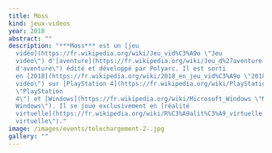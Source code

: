 ```yaml
---
title: Moss
kind: jeux-videos
year: 2018
abstract: ""
description: "***Moss*** est un [jeu
  vidéo](https://fr.wikipedia.org/wiki/Jeu_vid%C3%A9o \"Jeu
  vidéo\") d'[aventure](https://fr.wikipedia.org/wiki/Jeu_d%27aventure \"Jeu
  d'aventure\") édité et développé par Polyarc. Il est sorti
  en [2018](https://fr.wikipedia.org/wiki/2018_en_jeu_vid%C3%A9o \"2018 en jeu
  vidéo\") sur [PlayStation 4](https://fr.wikipedia.org/wiki/PlayStation_4
  \"PlayStation
  4\") et [Windows](https://fr.wikipedia.org/wiki/Microsoft_Windows \"Microsoft
  Windows\"). Il se joue exclusivement en [réalité
  virtuelle](https://fr.wikipedia.org/wiki/R%C3%A9alit%C3%A9_virtuelle \"Réalité
  virtuelle\")."
image: /images/events/telechargement-2-.jpg
gallery: ""
---
```

